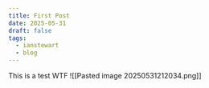 ```yaml
---
title: First Post
date: 2025-05-31
draft: false
tags:
  - ianstewart
  - blog
---
```

This is a test WTF
![[Pasted image 20250531212034.png]]